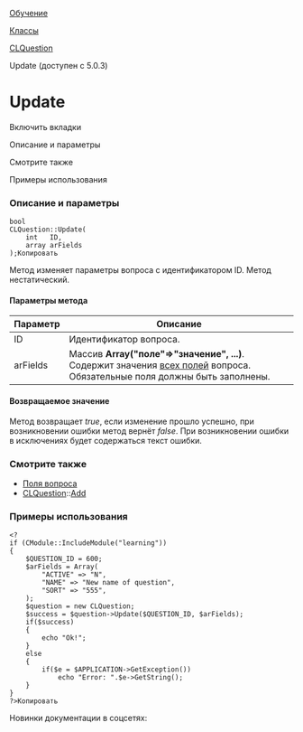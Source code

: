 [Обучение](/api_help/learning/index.php)

[Классы](/api_help/learning/classes/index.php)

[CLQuestion](/api_help/learning/classes/clquestion/index.php)

Update (доступен с 5.0.3)

Update
======

Включить вкладки

Описание и параметры

Смотрите также

Примеры использования

### Описание и параметры

```
bool
CLQuestion::Update(
	int   ID,
	array arFields
);Копировать
```

Метод изменяет параметры вопроса с идентификатором ID. Метод нестатический.

#### Параметры метода

| Параметр | Описание |
| --- | --- |
| ID | Идентификатор вопроса. |
| arFields | Массив **Array("поле"=>"значение", ...)**. Содержит значения [всех полей](/api_help/learning/fields.php#question) вопроса. Обязательные поля должны быть заполнены. |

#### Возвращаемое значение

Метод возвращает *true*, если изменение прошло успешно, при
возникновении ошибки метод вернёт *false*. При возникновении ошибки в
исключениях будет содержаться текст ошибки.

### Смотрите также

* [Поля вопроса](/api_help/learning/fields.php#question)
* [CLQuestion](/api_help/learning/classes/clquestion/index.php)::[Add](/api_help/learning/classes/clquestion/add.php)

### Примеры использования

```
<?
if (CModule::IncludeModule("learning"))
{
	$QUESTION_ID = 600;
	$arFields = Array(
		"ACTIVE" => "N",
		"NAME" => "New name of question",
		"SORT" => "555",
	);
	$question = new CLQuestion;
	$success = $question->Update($QUESTION_ID, $arFields);
	if($success)
	{
		echo "Ok!";
	}
	else
	{
		if($e = $APPLICATION->GetException())
			echo "Error: ".$e->GetString();
	}
}
?>Копировать
```

Новинки документации в соцсетях: